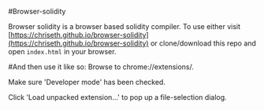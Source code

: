 
#Browser-solidity

Browser solidity is a browser based solidity compiler. To use either visit [https://chriseth.github.io/browser-solidity](https://chriseth.github.io/browser-solidity) or clone/download this repo and open `index.html` in your browser.

#And then use it like so:
Browse to chrome://extensions/.

Make sure 'Developer mode' has been checked.

Click 'Load unpacked extension...' to pop up a file-selection dialog.
